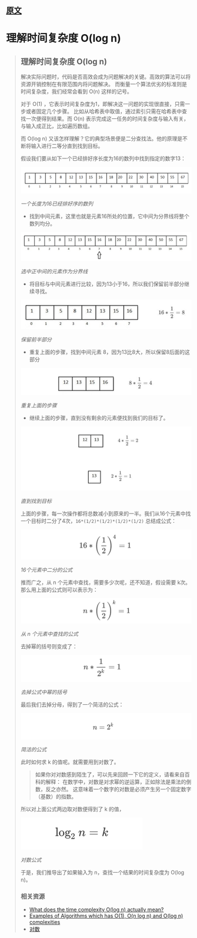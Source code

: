 
## [原文](https://github.com/wayou/wayou.github.io/issues/10)

# 理解时间复杂度 O(log n)

> ## 理解时间复杂度 O(log n)
> 解决实际问题时，代码是否高效会成为问题解决的关键。高效的算法可以将资源开销控制在有限范围内将问题解决。
而衡量一个算法优劣的标准则是时间复杂度，我们经常会看到 O(n) 这样的记号。
> 
> 对于 O(1) ，它表示时间复杂度为1，即解决这一问题的实现很直接，只需一步或者固定几个步骤。
比如从哈希表中取值，通过索引只需在哈希表中查找一次便得到结果。而 O(n) 表示完成这一任务的时间复杂度与输入有关，与输入成正比，比如遍历数组。
> 
> 而 O(log n) 又该怎样理解？它的典型场景便是二分查找法。他的原理是不断将输入进行二等分直到找到目标。
> 
> 假设我们要从如下一个已经排好序长度为16的数列中找到指定的数字13：
> 
> ![一个长度为16已经排好序的数列](/images/O/a-sorted-array-of-16-elements.png)
> 
> _一个长度为16已经排好序的数列_
> 
> * 找到中间元素，这里也就是元素16所处的位置，它中间为分界线将整个数列均分。
> 
> ![选中正中间的元素作为分界线](/images/O/select-mid-as-pivot.png)
> 
> _选中正中间的元素作为分界线_
> 
> * 将目标与中间元素进行比较，因为13小于16，所以我们保留前半部分继续寻找。
> 
> ![保留前半部分](/images/O/keep-half.png)
> 
> _保留前半部分_
> 
> * 重复上面的步骤，找到中间元素 8，因为13比8大，所以保留8后面的这部分
> 
> ![重复上面的步骤](/images/O/repeat-steps.png)
> 
> _重复上面的步骤_
> 
> * 继续上面的步骤，直到没有剩余的元素便找到我们的目标了。
> 
> ![直到找到目标](/images/O/till-find-result.png)
> 
> _直到找到目标_
> 
> 上面的步骤，每一次操作都将总数减小到原来的一半。我们从16个元素中找一个目标时二分了4次，`16*(1/2)*(1/2)*(1/2)*(1/2)` 总结成公式：
> 
> ![16个元素中二分的公式](/images/O/simplify-formula.png)
> 
> _16个元素中二分的公式_
> 
> 推而广之，从 n 个元素中查找，需要多少次呢，还不知道，假设需要 k次。那么用上面的公式则可以表示为：
> 
> ![从 n 个元素中查找的公式](/images/O/general-formula.png)
> 
> _从 n 个元素中查找的公式_
> 
> 去掉幂的括号则变成了：
> 
> ![去掉公式中幂的括号](/images/O/separating-the-power.png)
> 
> _去掉公式中幂的括号_
> 
> 最后我们去掉分母，得到了一个简洁的公式：
> 
> ![简洁的公式](/images/O/common-formula.png)
> 
> _简洁的公式_
> 
> 此时如何求 k 的值呢。就需要用到对数了。
> 
> > 如果你对对数感到陌生了，可以先来回顾一下它的定义，请看来自百科的解释：
> > 在数学中，对数是对求幂的逆运算，正如除法是乘法的倒数，反之亦然。 这意味着一个数字的对数是必须产生另一个固定数字（基数）的指数。
> 
> 所以对上面公式两边取对数便得到了 k 的值，
> 
> ![对数公式](/images/O/log-formula.png)
> 
> _对数公式_
> 
> 于是，我们推导出了如果输入为 n，查找一个结果的时间复杂度为 O(log n)。
> 
> ### 相关资源
> * [What does the time complexity O(log n) actually mean?](https://hackernoon.com/what-does-the-time-complexity-o-log-n-actually-mean-45f94bb5bfbf)
> * [Examples of Algorithms which has O(1), O(n log n) and O(log n) complexities](https://stackoverflow.com/questions/1592649/examples-of-algorithms-which-has-o1-on-log-n-and-olog-n-complexities)
> * [对数](https://baike.baidu.com/item/%E5%AF%B9%E6%95%B0/91326?fr=aladdin)

